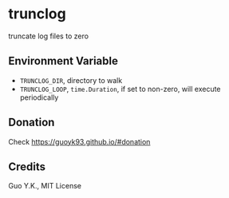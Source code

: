 # trunclog

truncate log files to zero

## Environment Variable

* `TRUNCLOG_DIR`, directory to walk
* `TRUNCLOG_LOOP`, `time.Duration`, if set to non-zero, will execute periodically

## Donation

Check https://guoyk93.github.io/#donation

## Credits

Guo Y.K., MIT License
